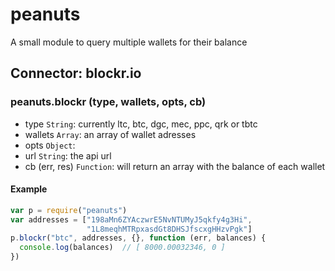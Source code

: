 # peanuts

A small module to query multiple wallets for their balance

## Connector: blockr.io

### peanuts.blockr (type, wallets, opts, cb)

 - type `String`: currently ltc, btc, dgc, mec, ppc, qrk or tbtc
 - wallets `Array`: an array of wallet adresses
 - opts `Object`:
  - url `String`: the api url
 - cb (err, res) `Function`:  will return an array with the balance of each wallet

#### Example

```javascript
var p = require("peanuts")
var addresses = ["198aMn6ZYAczwrE5NvNTUMyJ5qkfy4g3Hi",
                 "1L8meqhMTRpxasdGt8DHSJfscxgHHzvPgk"]
p.blockr("btc", addresses, {}, function (err, balances) {
  console.log(balances)  // [ 8000.00032346, 0 ]
})
```
